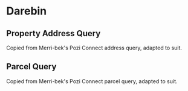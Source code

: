 # Darebin

## Property Address Query

Copied from Merri-bek's Pozi Connect address query, adapted to suit.

## Parcel Query

Copied from Merri-bek's Pozi Connect parcel query, adapted to suit.
